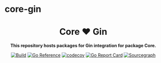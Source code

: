 # core-gin

<div align="center">
  <h1>Core ❤️ Gin</h1>
  <p>
    <strong>This repository hosts packages for Gin integration for package Core.</strong>
  </p>
  <p>

[![Build](https://github.com/DoNewsCode/core-gin/actions/workflows/go.yml/badge.svg)](https://github.com/DoNewsCode/core-gin/actions/workflows/go.yml)
[![Go Reference](https://pkg.go.dev/badge/github.com/DoNewsCode/core-gin.svg)](https://pkg.go.dev/github.com/DoNewsCode/core-gin)
[![codecov](https://codecov.io/gh/DoNewsCode/core-gin/branch/master/graph/badge.svg)](https://codecov.io/gh/DoNewsCode/core-gin)
[![Go Report Card](https://goreportcard.com/badge/DoNewsCode/core-gin)](https://goreportcard.com/report/DoNewsCode/core-gin)
[![Sourcegraph](https://sourcegraph.com/github.com/DoNewsCode/core-gin/-/badge.svg)](https://sourcegraph.com/github.com/DoNewsCode/core-gin?badge)

 </p>
</div>



